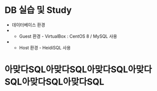 DB 실습 및 Study
================
* 데이터베이스 환경
* * Guest 환경 - VirtualBox : CentOS 8 / MySQL 사용
* * Host 환경 - HeidiSQL 사용

아맞다SQL아맞다SQL아맞다SQL아맞다SQL아맞다SQL아맞다SQL
=====================================================
